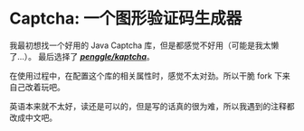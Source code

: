 # Captcha: 一个图形验证码生成器

我最初想找一个好用的 Java Captcha 库，但是都感觉不好用（可能是我太懒了...）。
最后选择了 [***penggle/kaptcha***](https://github.com/penggle/kaptcha)。

在使用过程中，在配置这个库的相关属性时，感觉不太对劲。所以干脆 fork 下来自己改着玩吧。

英语本来就不太好，读还是可以的，但是写的话真的很为难，所以我遇到的注释都改成中文吧。